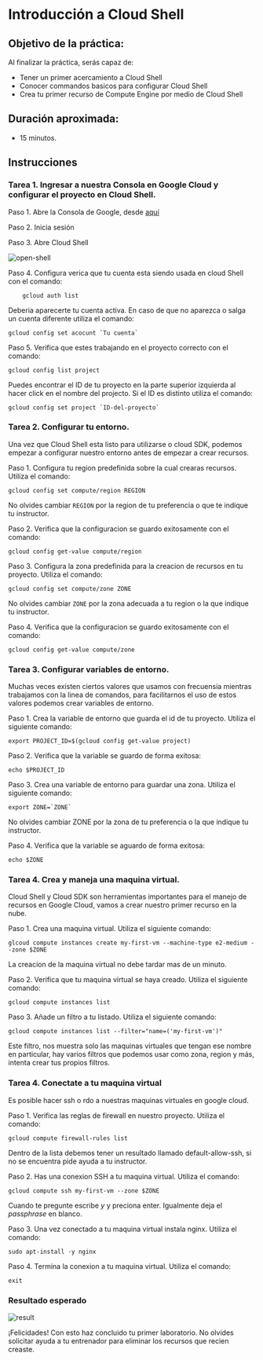 # Introducción a Cloud Shell

## Objetivo de la práctica:
Al finalizar la práctica, serás capaz de:
- Tener un primer acercamiento a Cloud Shell
- Conocer commandos basicos para configurar Cloud Shell
- Crea tu primer recurso de Compute Engine por medio de Cloud Shell

## Duración aproximada:
- 15 minutos.

## Instrucciones 

### Tarea 1. Ingresar a nuestra Consola en Google Cloud y configurar el proyecto en Cloud Shell.
Paso 1. Abre la Consola de Google, desde <a href="https://console.cloud.google.com/">aquí</a>

Paso 2. Inicia sesión

Paso 3. Abre Cloud Shell

![open-shell](img/activate-shell.png)

Paso 4. Configura verica que tu cuenta esta siendo usada en cloud Shell con el comando:

```
    gcloud auth list
```

Deberia aparecerte tu cuenta activa. En caso de que no aparezca o salga un cuenta diferente utiliza el comando:

```
gcloud config set acocunt `Tu cuenta`
```
Paso 5. Verifica que estes trabajando en el proyecto correcto con el comando:

```
gcloud config list project
```

Puedes encontrar el ID de tu proyecto en la parte superior izquierda al hacer click en el nombre del projecto. Si el ID es distinto utiliza el comando:

```
gcloud config set project `ID-del-proyecto`
```


### Tarea 2. Configurar tu entorno.
Una vez que Cloud Shell esta listo para utilizarse o cloud SDK, podemos empezar a configurar nuestro entorno antes de empezar a crear recursos.

Paso 1. Configura tu region predefinida sobre la cual crearas recursos. Utiliza el comando:

```
gcloud config set compute/region REGION
```
No olvides cambiar `REGION` por la region de tu preferencia o que te indique tu instructor.

Paso 2. Verifica que la configuracion se guardo exitosamente con el comando:

```
gcloud config get-value compute/region
```

Paso 3. Configura la zona predefinida para la creacion de recursos en tu proyecto. Utiliza el comando:

```
gcloud config set compute/zone ZONE
```
No olvides cambiar `ZONE` por la zona adecuada a tu region o la que indique tu instructor.

Paso 4. Verifica que la configuracion se guardo exitosamente con el comando:

```
gcloud config get-value compute/zone
```

### Tarea 3. Configurar variables de entorno.
Muchas veces existen ciertos valores que usamos con frecuensia mientras trabajamos con la linea de comandos, para facilitarnos el uso de estos valores podemos crear variables de entorno.

Paso 1. Crea la variable de entorno que guarda el id de tu proyecto. Utiliza el siguiente comando:

```
export PROJECT_ID=$(gcloud config get-value project)
```

Paso 2. Verifica que la variable se guardo de forma exitosa:

```
echo $PROJECT_ID
```

Paso 3. Crea una variable de entorno para guardar una zona. Utiliza el siguiente comando:

```
export ZONE=`ZONE`
```
No olvides cambiar ZONE por la zona de tu preferencia o la que indique tu instructor.

Paso 4. Verifica que la variable se aguardo de forma exitosa:

```
echo $ZONE
```

### Tarea 4. Crea y maneja una maquina virtual.
Cloud Shell y Cloud SDK son herramientas importantes para el manejo de recursos en Google Cloud, vamos a crear nuestro primer recurso en la nube.

Paso 1. Crea una maquina virtual. Utiliza el siguiente comando:

```
glcoud compute instances create my-first-vm --machine-type e2-medium --zone $ZONE
```
La creacion de la maquina virtual no debe tardar mas de un minuto.

Paso 2. Verifica que tu maquina virtual se haya creado. Utiliza el siguiente comando:

```
gcloud compute instances list
```

Paso 3. Añade un filtro a tu listado. Utiliza el siguiente comando:

```
gcloud compute instances list --filter="name=('my-first-vm')"
```
Este filtro, nos muestra solo las maquinas virtuales que tengan ese nombre en particular, hay varios filtros que podemos usar como zona, region y más, intenta crear tus propios filtros.

### Tarea 4. Conectate a tu maquina virtual
Es posible hacer ssh o rdo a nuestras maquinas virtuales en google cloud.

Paso 1. Verifica las reglas de firewall en nuestro proyecto. Utiliza el comando:

```
gcloud compute firewall-rules list
```

Dentro de la lista debemos tener un resultado llamado default-allow-ssh, si no se encuentra pide ayuda a tu instructor.

Paso 2. Has una conexion SSH a tu maquina virtual. Utiliza el comando:

```
gcloud compute ssh my-first-vm --zone $ZONE
```

Cuando te pregunte escribe *y* y preciona enter. Igualmente deja el *passphrase* en blanco.

Paso 3. Una vez conectado a tu maquina virtual instala nginx. Utiliza el comando:

```
sudo apt-install -y nginx
```

Paso 4. Termina la conexion a tu maquina virtual. Utiliza el comando:

```
exit
```

### Resultado esperado
![result](img/resultado.png)


¡Felicidades! Con esto haz concluido tu primer laboratorio. 
No olvides solicitar ayuda a tu entrenador para eliminar los recursos que recien creaste.

